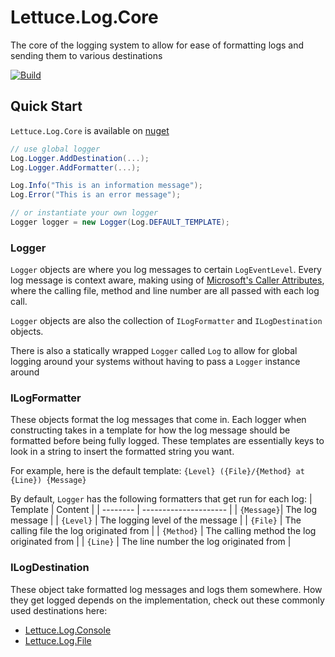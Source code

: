 # Lettuce.Log.Core

The core of the logging system to allow for ease of formatting logs and sending them to various destinations

[![Build](https://github.com/TheKingOfLettuce/Lettuce.Log.Core/actions/workflows/build.yml/badge.svg)](https://github.com/TheKingOfLettuce/Lettuce.Log.Core/actions/workflows/build.yml)


## Quick Start

`Lettuce.Log.Core` is available on [nuget](https://www.nuget.org/packages/Lettuce.Log.Core/)

```csharp
// use global logger
Log.Logger.AddDestination(...);
Log.Logger.AddFormatter(...);

Log.Info("This is an information message");
Log.Error("This is an error message");

// or instantiate your own logger
Logger logger = new Logger(Log.DEFAULT_TEMPLATE);
```


### Logger

`Logger` objects are where you log messages to certain `LogEventLevel`. Every log message is context aware, making using of [Microsoft's Caller Attributes](https://learn.microsoft.com/en-us/dotnet/csharp/language-reference/attributes/caller-information), where the calling file, method and line number are all passed with each log call.

`Logger` objects are also the collection of `ILogFormatter` and `ILogDestination` objects.

There is also a statically wrapped `Logger` called `Log` to allow for global logging around your systems without having to pass a `Logger` instance around


### ILogFormatter

These objects format the log messages that come in. Each logger when constructing takes in a template for how the log message should be formatted before being fully logged. These templates are essentially keys to look in a string to insert the formatted string you want.

For example, here is the default template: `{Level} ({File}/{Method} at {Line}) {Message}`

By default, `Logger` has the following formatters that get run for each log:
| Template | Content |
| -------- | --------------------- |
| `{Message}`| The log message |
| `{Level}` | The logging level of the message |
| `{File}` | The calling file the log originated from |
| `{Method}` | The calling method the log originated from |
| `{Line}` | The line number the log originated from |


### ILogDestination

These object take formatted log messages and logs them somewhere. How they get logged depends on the implementation, check out these commonly used destinations here:

- [Lettuce.Log.Console](https://github.com/TheKingOfLettuce/Lettuce.Log.Console)
- [Lettuce.Log.File](https://github.com/TheKingOfLettuce/Lettuce.Log.File)